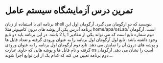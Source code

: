 # تمرین درس آزمایشگاه سیستم عامل
برنامه ای با استفاده از زبان shell بنویسید که دو ارگومان می گیرد. آرگومان اول این برنامه آدرس یکی از پوشه های درون کامپیوتر مثلا home/apa/osLab/ است. آرگومان دوم شماره تابع است که می تواند یکی از مقادیر 1 یا 2 باشد. در این برنامه باید دو تابع وجود داشته باشد. تابع اول آرگومان اول برنامه را به عنوان ورودی گرفته و تعداد فایل ها و پوشه های درون آن را نمایش می دهد. تابع دوم آرگومان اول برنامه را به عنوان ورودی گرفته و نام فایل ها و پوشه هایی که حاوی عبارت os است را نشان می دهد. آرگومان دوم برنامه تعیین می کند که کدام یک از این توابع اجرا شوند....

